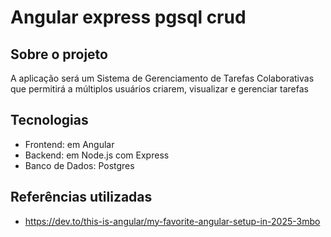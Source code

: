 # Angular express pgsql crud

## Sobre o projeto

A aplicação será um Sistema de Gerenciamento de Tarefas Colaborativas que permitirá a múltiplos usuários criarem, visualizar e gerenciar tarefas

## Tecnologias

- Frontend: em Angular
- Backend: em Node.js com Express
- Banco de Dados: Postgres

## Referências utilizadas

- https://dev.to/this-is-angular/my-favorite-angular-setup-in-2025-3mbo
